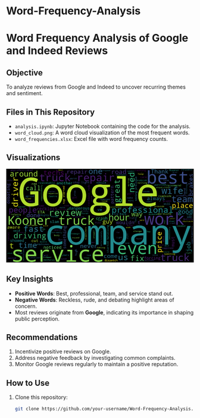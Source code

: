# Word-Frequency-Analysis

# Word Frequency Analysis of Google and Indeed Reviews

## Objective
To analyze reviews from Google and Indeed to uncover recurring themes and sentiment.

## Files in This Repository
- `analysis.ipynb`: Jupyter Notebook containing the code for the analysis.
- `word_cloud.png`: A word cloud visualization of the most frequent words.
- `word_frequencies.xlsx`: Excel file with word frequency counts.

## Visualizations
![Word Cloud](word_cloud.png)

## Key Insights
- **Positive Words**: Best, professional, team, and service stand out.
- **Negative Words**: Reckless, rude, and debating highlight areas of concern.
- Most reviews originate from **Google**, indicating its importance in shaping public perception.

## Recommendations
1. Incentivize positive reviews on Google.
2. Address negative feedback by investigating common complaints.
3. Monitor Google reviews regularly to maintain a positive reputation.

## How to Use
1. Clone this repository:
   ```bash
   git clone https://github.com/your-username/Word-Frequency-Analysis.git

